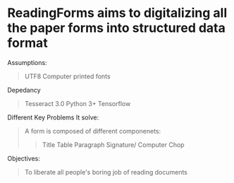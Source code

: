 # ReadingForms aims to digitalizing all the paper forms into structured data format
Assumptions:
>UTF8
>Computer printed fonts

Depedancy
>Tesseract 3.0
>Python 3+
>Tensorflow

Different Key Problems It solve:
>A form is composed of different componenets:
>>Title
>>Table
>>Paragraph
>>Signature/ Computer Chop

Objectives:
>To liberate all people's boring job of reading documents
